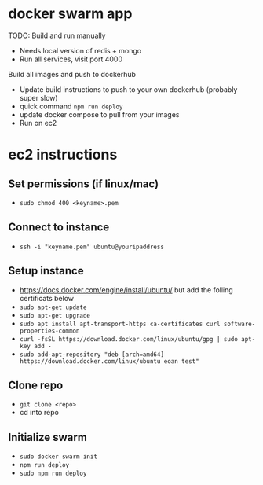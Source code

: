# docker swarm app
TODO: Build and run manually
- Needs local version of redis + mongo
- Run all services, visit port 4000

Build all images and push to dockerhub
- Update build instructions to push to your own dockerhub (probably super slow)
- quick command `npm run deploy`
- update docker compose to pull from your images
- Run on ec2

# ec2 instructions
## Set permissions (if linux/mac)
- `sudo chmod 400 <keyname>.pem`
## Connect to instance
- `ssh -i "keyname.pem" ubuntu@youripaddress`
## Setup instance
- https://docs.docker.com/engine/install/ubuntu/ but add the folling certificats below
- `sudo apt-get update`
- `sudo apt-get upgrade`
- `sudo apt install apt-transport-https ca-certificates curl software-properties-common`
- `curl -fsSL https://download.docker.com/linux/ubuntu/gpg | sudo apt-key add -`
- `sudo add-apt-repository "deb [arch=amd64] https://download.docker.com/linux/ubuntu eoan test"`
## Clone repo
- `git clone <repo>`
- cd into repo
## Initialize swarm
- `sudo docker swarm init`
- `npm run deploy`
- `sudo npm run deploy`